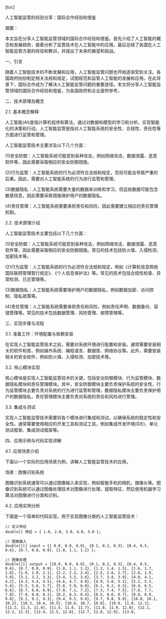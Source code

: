 
[toc]                    
                
                
人工智能监管的经验分享：国际合作经验和借鉴

摘要：

本文旨在分享人工智能监管领域的国际合作经验和借鉴。首先介绍了人工智能的概念和发展趋势，接着分析了监管技术在人工智能中的应用。最后总结了各国在人工智能监管方面的经验和教训，并提出了未来的展望和挑战。

一、引言

随着人工智能技术的不断发展和应用，人工智能监管问题也开始逐渐受到关注。各国政府纷纷制定相关法规和规定，试图规范和监管人工智能的发展和应用。在此背景下，国际合作成为了解决人工智能监管问题的重要途径。本文将分享人工智能监管领域的国际合作经验和借鉴，为各国政府和企业提供参考。

二、技术原理及概念

2.1. 基本概念解释

人工智能(AI)是指计算机程序和算法，通过对数据和模型的学习和分析，实现智能化的决策和行动。人工智能监管是指对人工智能系统的安全性、合规性、责任性等方面进行监管和管理。

人工智能监管技术主要涉及以下几个方面：

(1)安全防御：人工智能系统可能受到各种攻击，例如网络攻击、数据泄露、恶意软件等，因此需要采取相应的安全防御措施。

(2)行为监管：人工智能系统的行为必须符合法规和规定，否则可能会导致严重的后果。因此，需要对人工智能系统的行为进行监管和管理。

(3)数据隐私：人工智能系统需要大量的数据来训练和学习，但这些数据可能包含敏感信息，因此需要采取措施保护用户的数据隐私。

(4)责任管理：人工智能系统需要承担责任和风险，因此需要建立相应的责任管理机制。

2.2. 技术原理介绍

人工智能监管技术主要包括以下几个方面：

(1)安全防御：人工智能系统可能受到各种攻击，例如网络攻击、数据泄露、恶意软件等，因此需要采取相应的安全防御措施。常见的技术包括防火墙、入侵检测、加密技术等。

(2)行为监管：人工智能系统的行为必须符合法规和规定，例如《计算机信息网络国际联网管理暂行规定》、《个人信息保护法》等。常见的技术包括合规性检查、异常检测、日志管理等。

(3)数据隐私：人工智能系统需要保护用户的数据隐私，例如数据加密、访问控制、隐私政策等。

(4)责任管理：人工智能系统需要承担责任和风险，例如责任声明、数据备份、容错管理等。常见的技术包括数据管理、风险管理、故障管理等。

三、实现步骤与流程

3.1. 准备工作：环境配置与依赖安装

在实现人工智能监管技术之前，需要对系统环境进行配置和安装。通常需要安装相关的软件和库，例如操作系统、编程语言、数据库、网络协议等。此外，需要安装相关的安全软件，例如防火墙、入侵检测、加密技术等。

3.2. 核心模块实现

核心模块是实现人工智能监管技术的关键，包括安全防御模块、行为监管模块、数据隐私模块和责任管理模块。其中，安全防御模块主要负责保护系统的安全性，行为监管模块主要负责对系统的行为进行监管和管理，数据隐私模块主要负责保护用户的数据隐私，责任管理模块主要负责对系统的责任和风险进行管理。

3.3. 集成与测试

实现人工智能监管技术需要将各个模块进行集成和测试，以确保系统的稳定性和安全性。通常需要使用相应的开发工具和测试工具，例如集成开发环境(IDE)、单元测试框架、集成测试框架等。

四、应用示例与代码实现讲解

4.1. 应用场景介绍

下面以一个实际的应用场景为例，讲解人工智能监管技术的应用。

场景：图像识别系统

图像识别系统通常可以通过图像输入来实现，例如智能手机的相机，摄像头等。图像识别系统可以通过图像处理技术对图像进行处理，提取特征，然后使用机器学习算法对图像进行分类和识别。

4.2. 应用实例分析

下面是一个简单的代码实现，用于实现图像分类的人工智能监管技术：

```
// 定义特征
double[] 特征 = { 1.0, 2.0, 3.0, 4.0, 5.0 };

// 图像输入
double[][] input = {{ 0.0, 0.0, 0.0}, {0.1, 0.2, 0.3}, {0.4, 0.5, 0.6}, {0.7, 0.8, 0.9}, {1.0, 1.1, 1.2} };

// 图像处理
double[][] output = {{0.0, 0.0, 0.0}, {0.1, 0.2, 0.3}, {0.4, 0.5, 0.6}, {0.7, 0.8, 0.9}, {1.0, 1.1, 1.2}, {1.3, 1.4, 1.5}, {1.6, 1.7, 1.8}, {1.9, 2.0, 2.1}, {2.2, 2.3, 2.4}, {2.5, 2.6, 2.7}, {2.8, 2.9, 3.0}, {3.1, 3.2, 3.3}, {3.4, 3.5, 3.6}, {3.7, 3.8, 3.9}, {4.0, 4.1, 4.2}, {4.3, 4.4, 4.5}, {4.6, 4.7, 4.8}, {4.9, 5.0, 5.1}, {5.2, 5.3, 5.4}, {5.5, 5.6, 5.7}, {5.8, 5.9, 6.0}, {6.1, 6.2, 6.3}, {6.4, 6.5, 6.6}, {6.7, 6.8, 6.9}, {7.0, 7.1, 7.2}, {7.3, 7.4, 7.5}, {7.6, 7.7, 7.8}, {7.9, 8.0, 8.1}, {8.2, 8.3, 8.4}, {8.5, 8.6, 8.7}, {8.8, 8.9, 9.0}, {9.1, 9.2, 9.3}, {9.4, 9.5, 9.6}, {9.7, 9.8, 9.9}, {10.0, 10.1, 10.2}, {10.3, 10.4, 10.5}, {10.6, 10.7, 10.8}, {10.9, 11.0, 11.1}, {11.2, 11.3, 11.4}, {11.5, 11.6, 11.7}, {11.8, 11.9, 12.0}, {12.1, 12.2, 12.3}, {12.4, 12.5, 12.6}, {12.7, 12.8, 12.9}, {13.0,

